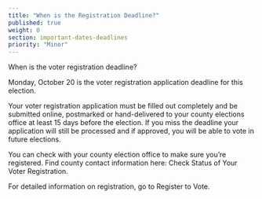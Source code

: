 ```yaml
---
title: "When is the Registration Deadline?"
published: true
weight: 0
section: important-dates-deadlines
priority: "Minor"
---
```


When is the voter registration deadline?

Monday, October 20 is the voter registration application deadline for this election.

Your voter registration application must be filled out completely and be submitted online, postmarked or hand-delivered to your county elections office at least 15 days before the election.  If you miss the deadline your application will still be processed and if approved, you will be able to vote in future elections.

You can check with your county election office to make sure you’re registered. Find county contact information here: Check Status of Your Voter Registration.

For detailed information on registration, go to Register to Vote. 

